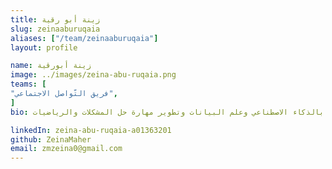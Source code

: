 ```yaml
---
title: زينة أبو رقية
slug: zeinaaburuqaia
aliases: ["/team/zeinaaburuqaia"]
layout: profile

name: زينة أبورقية
image: ../images/zeina-abu-ruqaia.png
teams: [
"فريق التّواصل الاجتماعي",
]
bio: طالبة علم حاسوب في الجامعة الأردنية، مهتمة بالذكاء الاصطناعي وعلم البيانات وتطوير مهارة حل المشكلات والرياضيات

linkedIn: zeina-abu-ruqaia-a01363201
github: ZeinaMaher
email: zmzeina0@gmail.com
---
```



